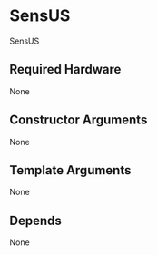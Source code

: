 # SensUS

SensUS

## Required Hardware
None

## Constructor Arguments
None

## Template Arguments
None

## Depends
None
